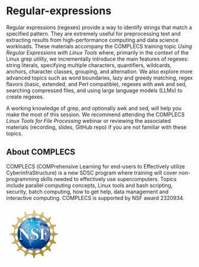 # Regular-expressions

Regular expressions (regexes) provide a way to identify strings that
match a specified pattern. They are extremely useful for preprocessing
text and extracting results from high-performance computing and data
science workloads. These materials accompany the COMPLECS training
topic *Using Regular Expressions with Linux Tools* where, primarily in
the context of the Linux grep utility, we incrementally introduce the
main features of regexes: string literals, specifying multiple
characters, quantifiers, wildcards, anchors, character classes,
grouping, and alternation. We also explore more advanced topics such
as word boundaries, lazy and greedy matching, regex flavors (basic,
extended, and Perl compatible), regexes with awk and sed, searching
compressed files, and using large language models (LLMs) to create
regexes.

A working knowledge of grep, and optionally awk and sed, will help you
make the most of this session. We recommend attending the COMPLECS
*Linux Tools for File Processing* webinar or reviewing the associated
materials (recording, slides, GitHub repo) if you are not familiar
with these topics.

## About COMPLECS

COMPLECS (COMPrehensive Learning for end-users to Effectively utilize
CyberinfraStructure) is a new SDSC program where training will cover
non-programming skills needed to effectively use
supercomputers. Topics include parallel computing concepts, Linux
tools and bash scripting, security, batch computing, how to get help,
data management and interactive computing. COMPLECS is supported by
NSF award 2320934.

<img src="./images/NSF_Official_logo_Med_Res_600ppi.png" alt="drawing" width="150"/>
